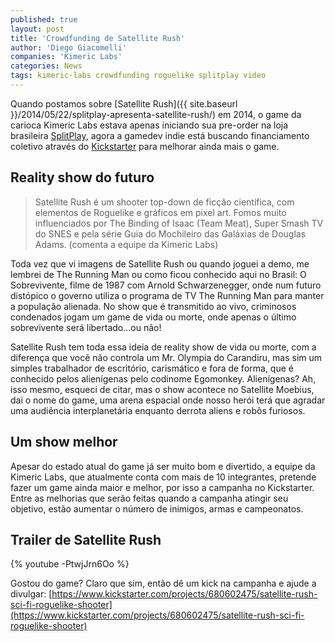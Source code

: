 ```yaml
---
published: true
layout: post
title: 'Crowdfunding de Satellite Rush'
author: 'Diego Giacomelli'
companies: 'Kimeric Labs'
categories: News
tags: kimeric-labs crowdfunding roguelike splitplay video
---
```

Quando postamos sobre [Satellite Rush]({{ site.baseurl }}/2014/05/22/splitplay-apresenta-satellite-rush/) em 2014, o game da carioca Kimeric Labs estava apenas iniciando sua pre-order na loja brasileira [SplitPlay](http://www.splitplay.com.br), agora a gamedev indie está buscando financiamento coletivo através do [Kickstarter](https://www.kickstarter.com/projects/680602475/satellite-rush-sci-fi-roguelike-shooter) para melhorar ainda mais o game.

## Reality show do futuro
> Satellite Rush é um shooter top-down de ficção científica, com elementos de Roguelike e gráficos em pixel art. Fomos muito influenciados por The Binding of Isaac (Team Meat), Super Smash TV do SNES e pela série Guia do Mochileiro das Galáxias de Douglas Adams. (comenta a equipe da Kimeric Labs)

Toda vez que vi imagens de Satellite Rush ou quando joguei a demo, me lembrei de The Running Man ou como ficou conhecido aqui no Brasil: O Sobrevivente, filme de 1987 com Arnold Schwarzenegger, onde num futuro distópico o governo utiliza o programa de TV The Running Man para manter a população alienada. No show que é transmitido ao vivo, criminosos condenados jogam um game de vida ou morte, onde apenas o último sobrevivente será libertado...ou não!

Satellite Rush tem toda essa ideia de reality show de vida ou morte, com a diferença que você não controla um Mr. Olympia do Carandiru, mas sim um simples trabalhador de escritório, carismático e fora de forma, que é conhecido pelos alienígenas pelo codinome Egomonkey. Alienígenas? Ah, isso mesmo, esqueci de citar, mas o show acontece no Satellite Moebius, dai o nome do game, uma arena espacial onde nosso herói terá que agradar uma audiência interplanetária enquanto derrota aliens e robôs furiosos.

## Um show melhor
Apesar do estado atual do game já ser muito bom e divertido, a equipe da Kimeric Labs, que atualmente conta com mais de 10 integrantes, pretende fazer um game ainda maior e melhor, por isso a campanha no Kickstarter. Entre as melhorias que serão feitas quando a campanha atingir seu objetivo, estão aumentar o número de inimigos, armas e campeonatos.

## Trailer de Satellite Rush
{% youtube -PtwjJrn6Oo %}

Gostou do game? Claro que sim, então dê um kick na campanha e ajude a divulgar: [https://www.kickstarter.com/projects/680602475/satellite-rush-sci-fi-roguelike-shooter](https://www.kickstarter.com/projects/680602475/satellite-rush-sci-fi-roguelike-shooter)